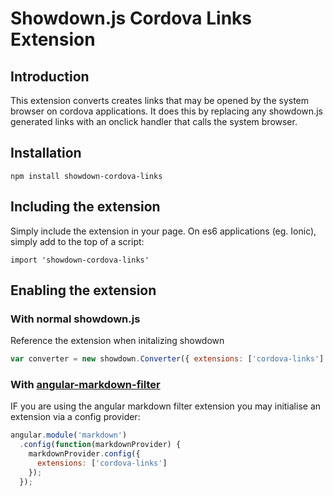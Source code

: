 Showdown.js Cordova Links Extension
===================================

## Introduction

This extension converts creates links that may be opened by the system browser on
cordova applications.  It does this by replacing any showdown.js generated links
with an onclick handler that calls the system browser.


## Installation

`npm install showdown-cordova-links`


## Including the extension

Simply include the extension in your page. On es6 applications (eg. Ionic), simply
add to the top of a script:

`import 'showdown-cordova-links'`


## Enabling the extension

### With normal showdown.js

Reference the extension when initalizing showdown

```javascript
var converter = new showdown.Converter({ extensions: ['cordova-links'] });
```

### With [angular-markdown-filter](https://github.com/vpegado/angular-markdown-filter)

IF you are using the angular markdown filter extension you may initialise an
extension via a config provider:

```javascript
angular.module('markdown')
  .config(function(markdownProvider) {
    markdownProvider.config({
      extensions: ['cordova-links']
    });
  });
```
